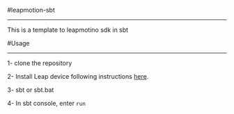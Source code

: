 #leapmotion-sbt

---

This is a template to leapmotino sdk in sbt

#Usage

---

1- clone the repository

2- Install Leap device following instructions [here](https://developer.leapmotion.com/documentation).

3- sbt or sbt.bat

4- In sbt console, enter ```run```
